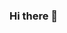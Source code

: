 ### Hi there 👋
<!--
**stacykeago/stacykeago** is a ✨ _special_ ✨ repository because its `README.md` (this file) appears on your GitHub profile.
**- 🔭 I’m currently working on ...
##- 🌱 I’m currently learning ...Deep Learning
##- 👯 I’m looking to collaborate on ... Data Science, NLP,AI, Computer vision projects
##- 💬 Ask me about ... Data Science, Python, SQL, R programming, Machine Learning
##- 📫 How to reach me ... stacykeago78@gmail.com
##- 😄 Pronouns: Her/she
##- ⚡ Fun fact: I enjoy horse riding
-->
